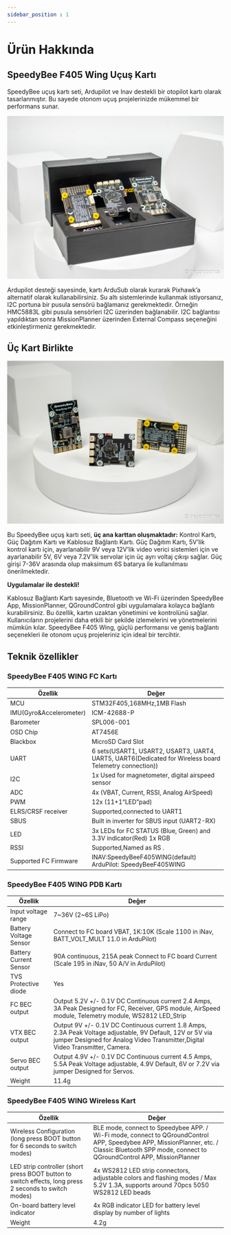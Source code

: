 ```yaml
---
sidebar_position : 1
---
```


# Ürün Hakkında

## SpeedyBee F405 Wing Uçuş Kartı

SpeedyBee uçuş kartı seti, Ardupilot ve Inav destekli bir otopilot kartı olarak tasarlanmıştır. Bu sayede otonom uçuş projelerinizde mükemmel bir performans sunar.

![SpeedyBee F405 Wing Uçuş Kartı](./image/speedy-bee-3.jpg)

Ardupilot desteği sayesinde, kartı ArduSub olarak kurarak Pixhawk’a alternatif olarak kullanabilirsiniz. Su altı sistemlerinde kullanmak istiyorsanız, I2C portuna bir pusula sensörü bağlamanız gerekmektedir. Örneğin HMC5883L gibi pusula sensörleri I2C üzerinden bağlanabilir. I2C bağlantısı yapıldıktan sonra MissionPlanner üzerinden External Compass seçeneğini etkinleştirmeniz gerekmektedir.

## Üç Kart Birlikte

![SpeedyBee F405 Wing Uçuş Kartı](./image/speedy-bee-6.jpg)

Bu SpeedyBee uçuş kartı seti, **üç ana karttan oluşmaktadır:** Kontrol Kartı, Güç Dağıtım Kartı ve Kablosuz Bağlantı Kartı. Güç Dağıtım Kartı, 5V’lik kontrol kartı için, ayarlanabilir 9V veya 12V’lik video verici sistemleri için ve ayarlanabilir 5V, 6V veya 7.2V’lik servolar için üç ayrı voltaj çıkışı sağlar. Güç girişi 7-36V arasında olup maksimum 6S batarya ile kullanılması önerilmektedir.

**Uygulamalar ile destekli!**

Kablosuz Bağlantı Kartı sayesinde, Bluetooth ve Wi-Fi üzerinden SpeedyBee App, MissionPlanner, QGroundControl gibi uygulamalara kolayca bağlantı kurabilirsiniz. Bu özellik, kartın uzaktan yönetimini ve kontrolünü sağlar. Kullanıcıların projelerini daha etkili bir şekilde izlemelerini ve yönetmelerini mümkün kılar. SpeedyBee F405 Wing, güçlü performansı ve geniş bağlantı seçenekleri ile otonom uçuş projeleriniz için ideal bir tercihtir.

## Teknik özellikler

### SpeedyBee F405 WING FC Kartı  

| Özellik                   | Değer                                                                                                  |
|-------------------------- |--------------------------------------------------------------------------------------------------------|
| MCU                       | STM32F405,168MHz,1MB Flash                                                                             |
| IMU(Gyro&Accelerometer)   | ICM-42688-P                                                                                            |
| Barometer                 | SPL006-001                                                                                             |
| OSD Chip                  | AT7456E                                                                                                |
| Blackbox                  | MicroSD Card Slot                                                                                      |
| UART                      | 6 sets(USART1, USART2, USART3, UART4, UART5, UART6(Dedicated for Wireless board Telemetry connection)) |
| I2C                       | 1x Used for magnetometer, digital airspeed sensor                                                      |
| ADC                       | 4x (VBAT, Current, RSSI, Analog AirSpeed)                                                              |
| PWM                       | 12x (11+1“LED”pad)                                                                                     |
| ELRS/CRSF receiver        | Supported,connected to UART1                                                                           |
| SBUS                      | Built in inverter for SBUS input (UART2-RX)                                                            |
| LED                       | 3x LEDs for FC STATUS (Blue, Green) and 3.3V indicator(Red) 1x RGB                                     |
| RSSI                      | Supported,Named as RS .                                                                                |
| Supported FC Firmware     | INAV:SpeedyBeeF405WING(default) ArduPilot: SpeedyBeeF405WING                                           |

### SpeedyBee F405 WING PDB Kartı

| Özellik                	| Değer                                                                                                                                                                                      	|
|------------------------	|--------------------------------------------------------------------------------------------------------------------------------------------------------------------------------------------	|
| Input voltage range    	| 7~36V (2~6S LiPo)                                                                                                                                                                          	|
| Battery Voltage Sensor 	| Connect to FC board VBAT, 1K:10K (Scale 1100 in iNav, BATT_VOLT_MULT 11.0 in ArduPilot)                                                                                                    	|
| Battery Current Sensor 	| 90A continuous, 215A peak Connect to FC board Current (Scale 195 in iNav, 50 A/V in ArduPilot)                                                                                             	|
| TVS Protective diode   	| Yes                                                                                                                                                                                        	|
| FC BEC output          	| Output 5.2V +/- 0.1V DC Continuous current 2.4 Amps, 3A Peak Designed for FC, Receiver, GPS module, AirSpeed module, Telemetry module, WS2812 LED_Strip                                    	|
| VTX BEC output         	| Output 9V +/- 0.1V DC Continuous current 1.8 Amps, 2.3A Peak Voltage adjustable, 9V Default, 12V or 5V via jumper Designed for Analog Video Transmitter,Digital Video Transmitter, Camera. 	|
| Servo BEC output       	| Output 4.9V +/- 0.1V DC Continuous current 4.5 Amps, 5.5A Peak Voltage adjustable, 4.9V Default, 6V or 7.2V via jumper Designed for Servos.                                                	|
| Weight                 	| 11.4g                                                                                                                                                                                      	|

### SpeedyBee F405 WING Wireless Kart

| Özellik                                                                                                	| Değer                                                                                                                                                                                             	|
|--------------------------------------------------------------------------------------------------------	|---------------------------------------------------------------------------------------------------------------------------------------------------------------------------------------------------	|
| Wireless Configuration (long press BOOT button for 6 seconds to switch modes)                          	| BLE mode, connect to Speedybee APP. / Wi-Fi mode, connect to QGroundControl APP, Speedybee APP, MissionPlanner, etc. / Classic Bluetooth SPP mode, connect to QGroundControl APP, MissionPlanner 	|
| LED strip controller (short press BOOT button to switch effects, long press 2 seconds to switch modes) 	|  4x WS2812 LED strip connectors, adjustable colors and flashing modes / Max 5.2V 1.3A, supports around 70pcs 5050 WS2812 LED beads                                                               	|
| On-board battery level indicator                                                                       	| 4x RGB indicator LED for battery level display by number of lights                                                                                                                                	|
| Weight                                                                                                 	| 4.2g                                                                                                                                                                                              	|